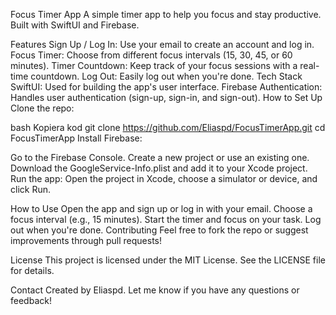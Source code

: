 Focus Timer App
A simple timer app to help you focus and stay productive. Built with SwiftUI and Firebase.

Features
Sign Up / Log In: Use your email to create an account and log in.
Focus Timer: Choose from different focus intervals (15, 30, 45, or 60 minutes).
Timer Countdown: Keep track of your focus sessions with a real-time countdown.
Log Out: Easily log out when you're done.
Tech Stack
SwiftUI: Used for building the app's user interface.
Firebase Authentication: Handles user authentication (sign-up, sign-in, and sign-out).
How to Set Up
Clone the repo:

bash
Kopiera kod
git clone https://github.com/Eliaspd/FocusTimerApp.git
cd FocusTimerApp
Install Firebase:

Go to the Firebase Console.
Create a new project or use an existing one.
Download the GoogleService-Info.plist and add it to your Xcode project.
Run the app:
Open the project in Xcode, choose a simulator or device, and click Run.

How to Use
Open the app and sign up or log in with your email.
Choose a focus interval (e.g., 15 minutes).
Start the timer and focus on your task.
Log out when you're done.
Contributing
Feel free to fork the repo or suggest improvements through pull requests!

License
This project is licensed under the MIT License. See the LICENSE file for details.

Contact
Created by Eliaspd. Let me know if you have any questions or feedback!

